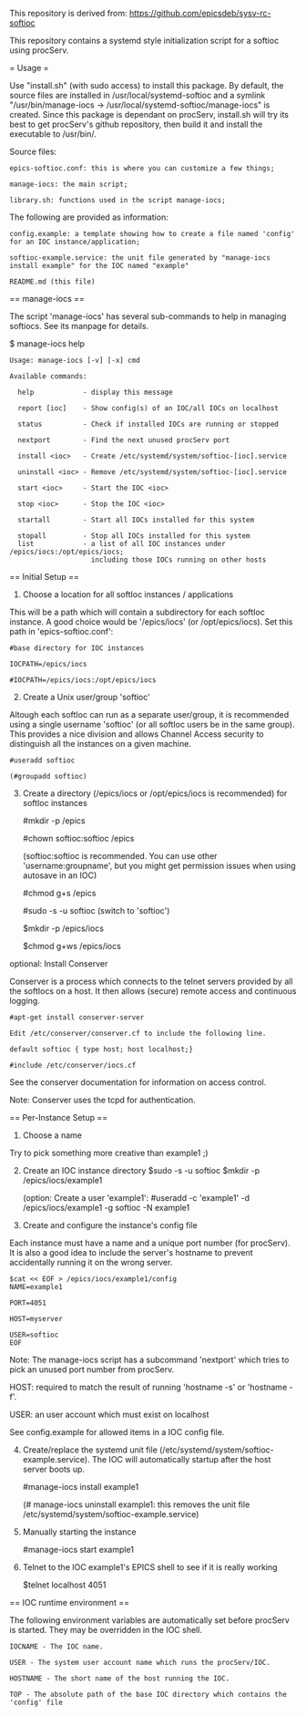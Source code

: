 This repository is derived from: https://github.com/epicsdeb/sysv-rc-softioc

This repository contains a systemd style initialization script for a softioc using procServ.


= Usage =

Use "install.sh" (with sudo access) to install this package. By default, the source files are installed in /usr/local/systemd-softioc and a symlink "/usr/bin/manage-iocs -> /usr/local/systemd-softioc/manage-iocs" is created. Since this package is dependant on procServ, install.sh will try its best to get procServ's github repository, then build it and install the executable to /usr/bin/. 

Source files:

    epics-softioc.conf: this is where you can customize a few things; 

    manage-iocs: the main script; 

    library.sh: functions used in the script manage-iocs;

The following are provided as information:

    config.example: a template showing how to create a file named 'config' for an IOC instance/application; 

    softioc-example.service: the unit file generated by "manage-iocs install example" for the IOC named "example"

    README.md (this file)


== manage-iocs ==

The script 'manage-iocs' has several sub-commands to help in managing softiocs.  See its manpage for details.

$ manage-iocs help

    Usage: manage-iocs [-v] [-x] cmd

    Available commands:

      help            - display this message

      report [ioc]    - Show config(s) of an IOC/all IOCs on localhost

      status          - Check if installed IOCs are running or stopped

      nextport        - Find the next unused procServ port

      install <ioc>   - Create /etc/systemd/system/softioc-[ioc].service

      uninstall <ioc> - Remove /etc/systemd/system/softioc-[ioc].service

      start <ioc>     - Start the IOC <ioc>

      stop <ioc>      - Stop the IOC <ioc>

      startall        - Start all IOCs installed for this system

      stopall         - Stop all IOCs installed for this system
      list            - a list of all IOC instances under /epics/iocs:/opt/epics/iocs;
                        including those IOCs running on other hosts


== Initial Setup ==

1) Choose a location for all softIoc instances / applications

This will be a path which will contain a subdirectory for each softIoc instance.  A good choice would be '/epics/iocs' (or /opt/epics/iocs). Set this path in 'epics-softioc.conf':

    #base directory for IOC instances

    IOCPATH=/epics/iocs

    #IOCPATH=/epics/iocs:/opt/epics/iocs

2) Create a Unix user/group 'softioc'

Altough each softIoc can run as a separate user/group, it is recommended using a single username 'softioc' (or all softIoc users be in the same group).  This provides a nice division and allows Channel Access security to distinguish all the instances on a given machine.

    #useradd softioc

    (#groupadd softioc)

3) Create a directory (/epics/iocs or /opt/epics/iocs is recommended) for softIoc instances

    #mkdir -p /epics

    #chown softioc:softioc /epics  

    (softioc:softioc is recommended. You can use other 'username:groupname', but you might get permission issues when using autosave in an IOC)

    #chmod g+s /epics

    #sudo -s -u softioc  (switch to 'softioc')

    $mkdir -p /epics/iocs

    $chmod g+ws /epics/iocs

optional: Install Conserver

Conserver is a process which connects to the telnet servers provided by all the softIocs on a host.  It then allows (secure) remote access and continuous logging.

    #apt-get install conserver-server

    Edit /etc/conserver/conserver.cf to include the following line.

    default softioc { type host; host localhost;}

    #include /etc/conserver/iocs.cf

See the conserver documentation for information on access control.

Note: Conserver uses the tcpd for authentication.


== Per-Instance Setup ==

1) Choose a name

Try to pick something more creative than example1 ;)

2) Create an IOC instance directory
    $sudo -s -u softioc
    $mkdir -p /epics/iocs/example1

    (option: Create a user 'example1': #useradd -c 'example1' -d /epics/iocs/example1 -g softioc -N example1

3) Create and configure the instance's config file

Each instance must have a name and a unique port number (for procServ).  It is also a good idea to include the server's hostname to prevent accidentally running it on the wrong server.

    $cat << EOF > /epics/iocs/example1/config
    NAME=example1

    PORT=4051

    HOST=myserver

    USER=softioc
    EOF

Note: The manage-iocs script has a subcommand 'nextport' which tries to pick an unused port number from procServ.

HOST: required to match the result of running 'hostname -s' or 'hostname -f'.

USER: an user account which must exist on localhost

See config.example for allowed items in a IOC config file.

4) Create/replace the systemd unit file (/etc/systemd/system/softioc-example.service). The IOC will automatically startup after the host server boots up.

    #manage-iocs install example1

    (# manage-iocs uninstall example1: this removes the unit file /etc/systemd/system/softioc-example.service)

5) Manually starting the instance

    #manage-iocs start example1

6) Telnet to the IOC example1's EPICS shell to see if it is really working

    $telnet localhost 4051


== IOC runtime environment ==

The following environment variables are automatically set before procServ
is started.  They may be overridden in the IOC shell.

    IOCNAME - The IOC name.

    USER - The system user account name which runs the procServ/IOC.

    HOSTNAME - The short name of the host running the IOC.

    TOP - The absolute path of the base IOC directory which contains the 'config' file
